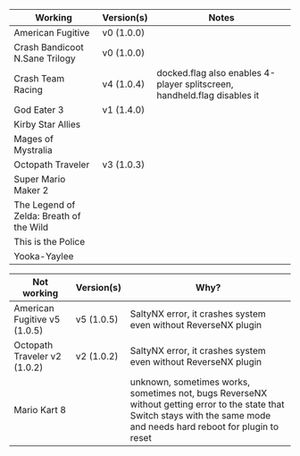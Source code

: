 | Working | Version(s) | Notes |
| ------------- | ------------- | ------------- |
| American Fugitive | v0 (1.0.0) |   |
| Crash Bandicoot N.Sane Trilogy | v0 (1.0.0) |   |
| Crash Team Racing | v4 (1.0.4) | docked.flag also enables 4-player splitscreen, handheld.flag disables it |
| God Eater 3 | v1 (1.4.0) |   |
| Kirby Star Allies |   |   |
| Mages of Mystralia |   |   |
| Octopath Traveler | v3 (1.0.3) |   |
| Super Mario Maker 2 |   |   |
| The Legend of Zelda: Breath of the Wild |   |   |
| This is the Police |   |   |
| Yooka-Yaylee |   |   |

| Not working | Version(s) | Why? |
| ------------- | ------------- | ------------- |
| American Fugitive v5 (1.0.5) | v5 (1.0.5) | SaltyNX error, it crashes system even without ReverseNX plugin |
| Octopath Traveler v2 (1.0.2) | v2 (1.0.2) | SaltyNX error, it crashes system even without ReverseNX plugin |
| Mario Kart 8 |   | unknown, sometimes works, sometimes not, bugs ReverseNX without getting error to the state that Switch stays with the same mode and needs hard reboot for plugin to reset |
